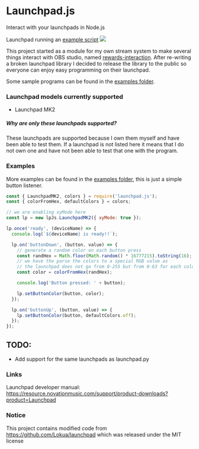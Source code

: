 # Launchpad.js

Interact with your launchpads in Node.js

Launchpad running an [example script](./examples/example.js)
![](./assets/Active_launchpad_resize.png)

This project started as a module for my own stream system to make several things interact with OBS studio, named [rewards-interaction][rewards-interaction].
After re-writing a broken launchpad library I decided to release the library to the public so everyone can enjoy easy programming on their launchpad.

Some sample programs can be found in the [examples folder](./examples).

### Launchpad models currently supported
- Launchpad MK2

##### Why are only these launchpads supported?
These launchpads are supported because I own them myself and have been able to test them.
If a launchpad is not listed here it means that I do not own one and have not been able to test that one with the program.

### Examples
More examples can be found in the [examples folder](./examples), this is just a simple button listener.
```js
const { LaunchpadMK2, colors } = require('launchpad.js');
const { colorFromHex, defaultColors } = colors;

// we are enabling xyMode here
const lp = new lpJs.LaunchpadMK2({ xyMode: true });

lp.once('ready', (deviceName) => {
  console.log(`${deviceName} is ready!!`);

  lp.on('buttonDown', (button, value) => {
    // generate a random color on each button press
    const randHex = Math.floor(Math.random() * 16777215).toString(16);
    // we have the parse the colors to a special RGB value as
    // the launchpad does not go from 0-255 but from 0-63 for each color
    const color = colorFromHex(randHex);

    console.log('Button pressed: ' + button);

    lp.setButtonColor(button, color);
  });

  lp.on('buttonUp', (button, value) => {
    lp.setButtonColor(button, defaultColors.off);
  });
});
```

## TODO:
- Add support for the same launchpads as launchpad.py

### Links
Launchpad developer manual: https://resource.novationmusic.com/support/product-downloads?product=Launchpad

### Notice
This project contains modified code from https://github.com/Lokua/launchpad which was released under the MIT license

[rewards-interaction]: https://github.com/duncte123/rewards-interaction
